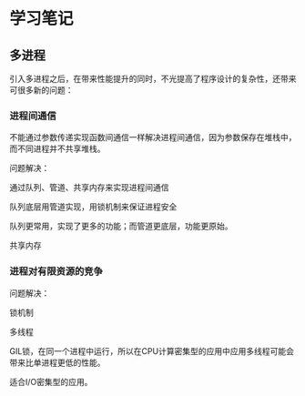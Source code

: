 # 学习笔记

## 多进程

引入多进程之后，在带来性能提升的同时，不光提高了程序设计的复杂性，还带来可很多新的问题：

### 进程间通信

不能通过参数传递实现函数间通信一样解决进程间通信，因为参数保存在堆栈中，而不同进程并不共享堆栈。


问题解决：

通过队列、管道、共享内存来实现进程间通信

队列底层用管道实现，用锁机制来保证进程安全

队列更常用，实现了更多的功能；而管道更底层，功能更原始。

共享内存

### 进程对有限资源的竞争

问题解决：

锁机制

多线程

GIL锁，在同一个进程中运行，所以在CPU计算密集型的应用中应用多线程可能会带来比单进程更低的性能。

适合I/O密集型的应用。